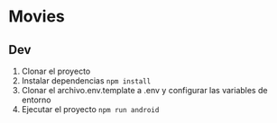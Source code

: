 # Movies

## Dev

1. Clonar el proyecto
2. Instalar dependencias `npm install`
3. Clonar el archivo.env.template a .env y configurar las variables de entorno
4. Ejecutar el proyecto `npm run android`
